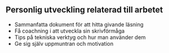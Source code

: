 ## Personlig utveckling relaterad till arbetet

* Sammanfatta dokument för att hitta givande läsning
* Få coachning i att utveckla sin skrivförmåga
* Tips på tekniska verktyg och hur man använder dem
* Ge sig själv uppmuntran och motivation